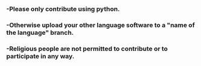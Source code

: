 ### -Please only contribute using python.
### -Otherwise upload your other language software to a "name of the language" branch.
### -Religious people are not permitted to contribute or to participate in any way.
